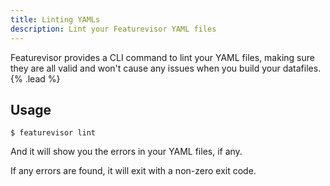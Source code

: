```yaml
---
title: Linting YAMLs
description: Lint your Featurevisor YAML files
---
```


Featurevisor provides a CLI command to lint your YAML files, making sure they are all valid and won't cause any issues when you build your datafiles. {% .lead %}

## Usage

```
$ featurevisor lint
```

And it will show you the errors in your YAML files, if any.

If any errors are found, it will exit with a non-zero exit code.
